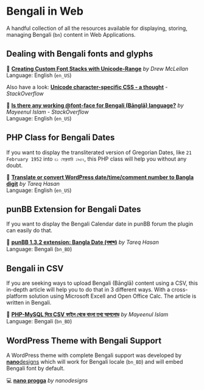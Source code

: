 # Bengali in Web

A handful collection of all the resources available for displaying, storing, managing Bengali (`bn`) content in Web Applications.

## Dealing with Bengali fonts and glyphs

📄 [**Creating Custom Font Stacks with Unicode-Range**](https://24ways.org/2011/creating-custom-font-stacks-with-unicode-range/) _by  Drew McLellan_<br>
Language: English (`en_US`)

Also have a look: [**Unicode character-specific CSS - a thought**](https://stackoverflow.com/q/19464725/1743124) - _StackOverflow_

📄 [**Is there any working @font-face for Bengali (Bānglā) language?**](https://stackoverflow.com/q/19743812/1743124) _by  Mayeenul Islam_ - _StackOverflow_<br>
Language: English (`en_US`)

## PHP Class for Bengali Dates

If you want to display the transliterated version of Gregorian Dates, like `21 February 1952` into `২১ ফেব্রুয়ারি ১৯৫২`, this PHP class will help you without any doubt.

📄 [**Translate or convert WordPress date/time/comment number to Bangla digit**](https://tareq.co/2010/09/translate-wordpress-date-time-comment-number-to-bangla-digit/) _by Tareq Hasan_<br>
Language: English (`en_US`)

## punBB Extension for Bengali Dates

If you want to display the Bengali Calendar date in punBB forum the plugin can easily do that.

📄 [**punBB 1.3.2 extension: Bangla Date (বঙ্গাব্দ)**](https://tareq.co/2009/04/punbb-132-extension-bangla-date-বঙ্গাব্দ/) _by Tareq Hasan_<br>
Language: Bengali (`bn_BD`)

## Bengali in CSV

If you are seeking ways to upload Bengali (Bānglā) content using a CSV, this in-depth article will help you to do that in 3 different ways. With a cross-platform solution using Microsoft Excell and Open Office Calc. The article is written in Bengali.

📄 [**PHP-MySQL দিয়ে CSV ফাইল থেকে বাংলা তথ্য আপলোড**](https://mayeenulislam.github.io/tuts/csv-bengali-import-php-mysql/) _by Mayeenul Islam_<br>
Language: Bengali (`bn_BD`)

## WordPress Theme with Bengali Support

A WordPress theme with complete Bengali support was developed by [**nano**designs](https://nanodesignsbd.com/) which will work for Bengali locale (`bn_BD`) and will embed Bengali font by default.

💻 [**nano progga**](https://github.com/nanodesigns/nano-progga) _by nanodesigns_

